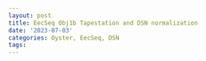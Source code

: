 ```yaml
---
layout: post
title: EecSeq Obj1b Tapestation and DSN normalization
date: '2023-07-03'
categories: Oyster, EecSeq, DSN
tags: 
---
```

